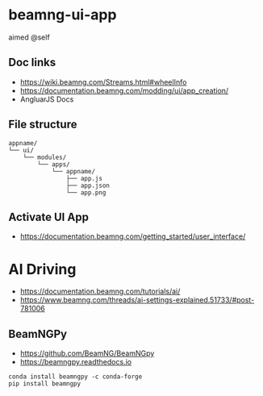 # beamng-ui-app
aimed @self

## Doc links
 - https://wiki.beamng.com/Streams.html#wheelInfo
 - https://documentation.beamng.com/modding/ui/app_creation/
 - AngluarJS Docs

## File structure
```
appname/
└── ui/
    └── modules/
        └── apps/
            └── appname/
                ├── app.js
                ├── app.json
                └── app.png
```

## Activate UI App
- https://documentation.beamng.com/getting_started/user_interface/

# AI Driving 
- https://documentation.beamng.com/tutorials/ai/
- https://www.beamng.com/threads/ai-settings-explained.51733/#post-781006

## BeamNGPy
 - https://github.com/BeamNG/BeamNGpy
 - https://beamngpy.readthedocs.io
```
conda install beamngpy -c conda-forge
pip install beamngpy
```

